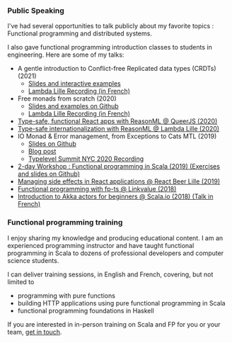 ### Public Speaking

I've had several opportunities to talk publicly about my favorite topics : Functional programming and distributed systems.

I also gave functional programming introduction classes to students in engineering. Here are some of my talks:

- A gentle introduction to Conflict-free Replicated data types (CRDTs) (2021)
  - [Slides and interactive examples](https://crdt.guillaumebogard.dev/)
  - [Lambda Lille Recording (in French)](https://www.youtube.com/watch?v=7XNXUsZ2uHI)
- Free monads from scratch (2020)
  - [Slides and examples on Github](https://github.com/gbogard/free-monads-from-scratch)
  - [Lambda Lille Recording (in French)](https://www.youtube.com/watch?v=HTvll2QWqFo&t=1213s)
- [Type-safe, functional React apps with ReasonML @ QueerJS (2020)](https://github.com/gbogard/queerjs-reasonml-talk)
- [Type-safe internationalization with ReasonML @ Lambda Lille (2020)](https://github.com/gbogard/reasonml-i18n-talk)
- IO Monad & Error management, from Exceptions to Cats MTL (2019)
  - [Slides on Github](https://github.com/gbogard/cats-mtl-talk)
  - [Blog post](/posts/functional-error-handling)
  - [Typelevel Summit NYC 2020 Recording](https://www.youtube.com/watch?v=6WXgEGbf0iQ&t=387s)
- [2-day Workshop : Functional programming in Scala (2019) (Exercises and slides on Github)](https://github.com/gbogard/scala-training)
- [Managing side effects in React applications @ React Beer Lille (2019)](/posts/discover-redux-saga/)
- [Functional programming with fp-ts @ Linkvalue (2018)](https://github.com/gbogard/fp-ts-talk)
- [Introduction to Akka actors for beginners @ Scala.io (2018) (Talk in French)](https://www.youtube.com/watch?v=tcj8IaG9_wc)

### Functional programming training
I enjoy sharing my knowledge and producing educational content. I am an experienced 
programming instructor and have taught functional programming in Scala 
to dozens of professional developers and computer science students.

I can deliver training sessions, in English and French, covering, but not limited to
- programming with pure functions
- building HTTP applications using pure functional programming in Scala
- functional programming foundations in Haskell

If you are interested in in-person training on Scala and FP for you or your team, [get in touch](#get-in-touch).



